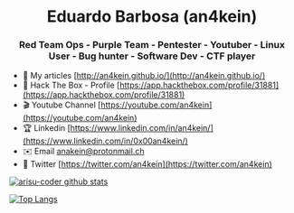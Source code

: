 <h1 align="center">Eduardo Barbosa (an4kein)</h1>
<h3 align="center">Red Team Ops - Purple Team - Pentester - Youtuber - Linux User - Bug hunter - Software Dev - CTF player</h3>

- 📝 My articles [http://an4kein.github.io/](http://an4kein.github.io/)
- 🔋  Hack The Box - Profile [https://app.hackthebox.com/profile/31881](https://app.hackthebox.com/profile/31881)
- 🎬 Youtube Channel [https://youtube.com/an4kein](https://youtube.com/an4kein)
- 🏆 Linkedin [https://www.linkedin.com/in/an4kein/](https://www.linkedin.com/in/0x00an4kein/)
- ✉️ Email anakein@protonmail.ch
- 📲 Twitter [https://twitter.com/an4kein](https://twitter.com/an4kein)


[![arisu-coder github stats](https://github-readme-stats.vercel.app/api?username=an4kein&theme=chartreuse-dark&show_icons=true&include_all_commits=true)](https://github.com/an4kein/)

[![Top Langs](https://github-readme-stats.vercel.app/api/top-langs/?username=an4kein&hide=javascript,html,php,css&langs_count=9&theme=chartreuse-dark&layout=compact)](https://github.com/an4kein/github-readme-stats)

<!--
**an4kein/an4kein** is a ✨ _special_ ✨ repository because its `README.md` (this file) appears on your GitHub profile.

Here are some ideas to get you started:

- 🔭 I’m currently working on ...
- 🌱 I’m currently learning ...
- 👯 I’m looking to collaborate on ...
- 🤔 I’m looking for help with ...
- 💬 Ask me about ...
- 📫 How to reach me: ...
- 😄 Pronouns: ...
- ⚡ Fun fact: ...
-->

